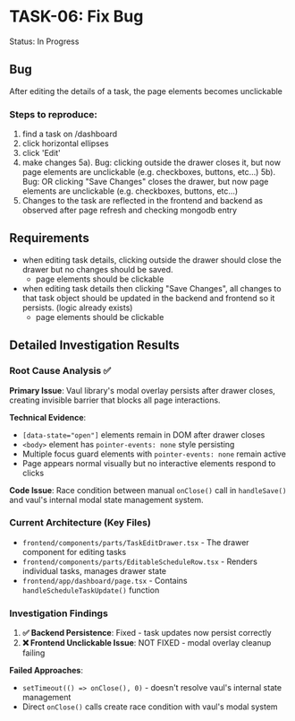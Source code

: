 # TASK-06: Fix Bug
Status: In Progress

## Bug
After editing the details of a task, the page elements becomes unclickable

### Steps to reproduce:
1. find a task on /dashboard
2. click horizontal ellipses
3. click 'Edit'
4. make changes
5a). Bug: clicking outside the drawer closes it, but now page elements are unclickable (e.g. checkboxes, buttons, etc...)
5b). Bug: OR clicking "Save Changes" closes the drawer, but now page elements are unclickable (e.g. checkboxes, buttons, etc...)
6. Changes to the task are reflected in the frontend and backend as observed after page refresh and checking mongodb entry 

## Requirements
- when editing task details, clicking outside the drawer should close the drawer but no changes should be saved. 
    - page elements should be clickable
- when editing task details then clicking "Save Changes", all changes to that task object should be updated in the backend and frontend so it persists. (logic already exists)
    - page elements should be clickable

## Detailed Investigation Results

### Root Cause Analysis ✅
**Primary Issue**: Vaul library's modal overlay persists after drawer closes, creating invisible barrier that blocks all page interactions.

**Technical Evidence**:
- `[data-state="open"]` elements remain in DOM after drawer closes
- `<body>` element has `pointer-events: none` style persisting 
- Multiple focus guard elements with `pointer-events: none` remain active
- Page appears normal visually but no interactive elements respond to clicks

**Code Issue**: Race condition between manual `onClose()` call in `handleSave()` and vaul's internal modal state management system.

### Current Architecture (Key Files)
- `frontend/components/parts/TaskEditDrawer.tsx` - The drawer component for editing tasks
- `frontend/components/parts/EditableScheduleRow.tsx` - Renders individual tasks, manages drawer state
- `frontend/app/dashboard/page.tsx` - Contains `handleScheduleTaskUpdate()` function

### Investigation Findings
1. **✅ Backend Persistence**: Fixed - task updates now persist correctly
2. **❌ Frontend Unclickable Issue**: NOT FIXED - modal overlay cleanup failing

**Failed Approaches**:
- `setTimeout(() => onClose(), 0)` - doesn't resolve vaul's internal state management
- Direct `onClose()` calls create race condition with vaul's modal system
